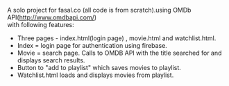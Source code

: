 A solo project for fasal.co (all code is from scratch).using OMDb API(http://www.omdbapi.com/)  
with following features:

-   Three pages - index.html(login page) , movie.html and watchlist.html.
-   Index = login page for authentication using firebase.
-   Movie = search page. Calls to OMDB API with the title searched for and displays search results.
-   Button to "add to playlist" which saves movies to playlist.
-   Watchlist.html loads and displays movies from playlist.
